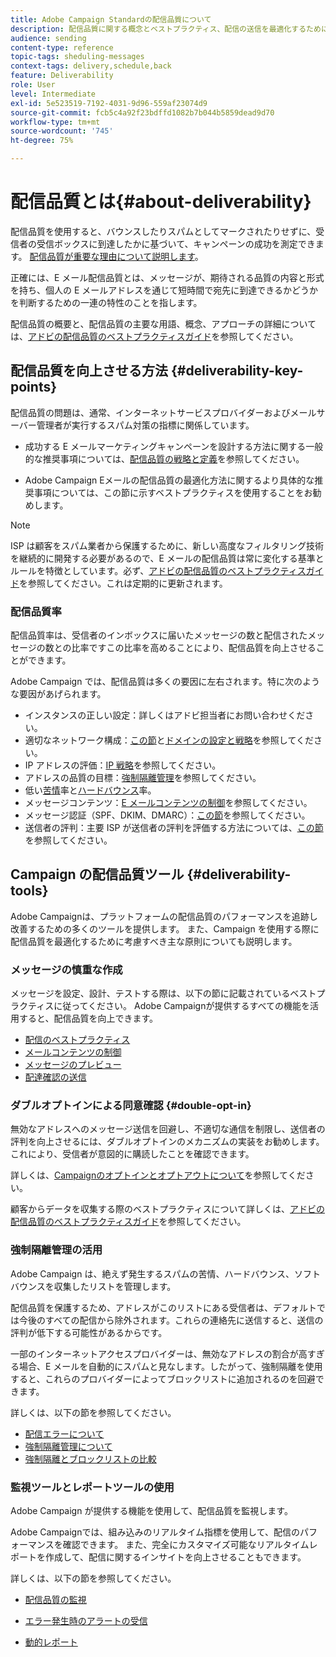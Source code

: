 ```yaml
---
title: Adobe Campaign Standardの配信品質について
description: 配信品質に関する概念とベストプラクティス、配信の送信を最適化するためにAdobe Campaign Standardが提供するツールについて説明します。
audience: sending
content-type: reference
topic-tags: sheduling-messages
context-tags: delivery,schedule,back
feature: Deliverability
role: User
level: Intermediate
exl-id: 5e523519-7192-4031-9d96-559af23074d9
source-git-commit: fcb5c4a92f23bdffd1082b7b044b5859dead9d70
workflow-type: tm+mt
source-wordcount: '745'
ht-degree: 75%

---
```


# 配信品質とは{#about-deliverability}

配信品質を使用すると、バウンスしたりスパムとしてマークされたりせずに、受信者の受信ボックスに到達したかに基づいて、キャンペーンの成功を測定できます。 [配信品質が重要な理由について説明します](https://experienceleague.adobe.com/docs/deliverability-learn/deliverability-best-practice-guide/deliverability-strategy-and-definition.html?lang=ja#why-deliverability-matters)。

正確には、E メール配信品質とは、メッセージが、期待される品質の内容と形式を持ち、個人の E メールアドレスを通じて短時間で宛先に到達できるかどうかを判断するための一連の特性のことを指します。 <!--These characteristics fall into four main categories: data quality, message and content, sending infrastructure, and reputation. Together, they form the foundation of a successful email deliverability program.-->

配信品質の概要と、配信品質の主要な用語、概念、アプローチの詳細については、[アドビの配信品質のベストプラクティスガイド](https://experienceleague.adobe.com/docs/deliverability-learn/deliverability-best-practice-guide/introduction.html?lang=ja)を参照してください。

## 配信品質を向上させる方法 {#deliverability-key-points}

配信品質の問題は、通常、インターネットサービスプロバイダーおよびメールサーバー管理者が実行するスパム対策の指標に関係しています。

* 成功する E メールマーケティングキャンペーンを設計する方法に関する一般的な推奨事項については、[配信品質の戦略と定義](https://experienceleague.adobe.com/docs/deliverability-learn/deliverability-best-practice-guide/deliverability-strategy-and-definition.html?lang=ja)を参照してください。

* Adobe Campaign Eメールの配信品質の最適化方法に関するより具体的な推奨事項については、この節に示すベストプラクティスを使用することをお勧めします。

>[!NOTE]
>
>ISP は顧客をスパム業者から保護するために、新しい高度なフィルタリング技術を継続的に開発する必要があるので、E メールの配信品質は常に変化する基準とルールを特徴としています。必ず、[アドビの配信品質のベストプラクティスガイド](https://experienceleague.adobe.com/docs/deliverability-learn/deliverability-best-practice-guide/introduction.html)を参照してください。これは定期的に更新されます。

### 配信品質率

配信品質率は、受信者のインボックスに届いたメッセージの数と配信されたメッセージの数との比率ですこの比率を高めることにより、配信品質を向上させることができます。

Adobe Campaign では、配信品質は多くの要因に左右されます。特に次のような要因があげられます。

* インスタンスの正しい設定：詳しくはアドビ担当者にお問い合わせください。
* 適切なネットワーク構成：[この節](../../sending/using/optimize-delivery.md#network-config)と[ドメインの設定と戦略](https://experienceleague.adobe.com/docs/deliverability-learn/deliverability-best-practice-guide/transition-process/infrastructure.html?lang=ja#transition-process)を参照してください。
* IP アドレスの評価：[IP 戦略](https://experienceleague.adobe.com/docs/deliverability-learn/deliverability-best-practice-guide/transition-process/infrastructure.html?lang=ja#ip-strategy)を参照してください。
* アドレスの品質の目標：[強制隔離管理](../../sending/using/optimize-delivery.md#quarantine-management)を参照してください。
* 低い[苦情](https://experienceleague.adobe.com/docs/deliverability-learn/deliverability-best-practice-guide/metrics-for-deliverability/complaints.html?lang=ja)率と[ハードバウンス](https://experienceleague.adobe.com/docs/deliverability-learn/deliverability-best-practice-guide/metrics-for-deliverability/bounces.html?lang=ja#hard-bounces)率。
* メッセージコンテンツ：[E メールコンテンツの制御](../../sending/using/control-email-content.md)を参照してください。
* メッセージ認証（SPF、DKIM、DMARC）：[この節](https://experienceleague.adobe.com/docs/deliverability-learn/deliverability-best-practice-guide/transition-process/infrastructure.html?lang=ja#authentication)を参照してください。
* 送信者の評判：主要 ISP が送信者の評判を評価する方法については、[この節](https://experienceleague.adobe.com/docs/deliverability-learn/deliverability-best-practice-guide/internet-service-provider-specifics/overview.html?lang=ja)を参照してください。

## Campaign の配信品質ツール {#deliverability-tools}

Adobe Campaignは、プラットフォームの配信品質のパフォーマンスを追跡し改善するための多くのツールを提供します。 また、Campaign を使用する際に配信品質を最適化するために考慮すべき主な原則についても説明します。

### メッセージの慎重な作成

メッセージを設定、設計、テストする際は、以下の節に記載されているベストプラクティスに従ってください。 Adobe Campaignが提供するすべての機能を活用すると、配信品質を向上できます。

* [配信のベストプラクティス](../../sending/using/delivery-best-practices.md)
* [メールコンテンツの制御](../../sending/using/control-email-content.md)
* [メッセージのプレビュー](../../sending/using/previewing-messages.md)
* [配達確認の送信](../../sending/using/sending-proofs.md)

### ダブルオプトインによる同意確認 {#double-opt-in}

無効なアドレスへのメッセージ送信を回避し、不適切な通信を制限し、送信者の評判を向上させるには、ダブルオプトインのメカニズムの実装をお勧めします。これにより、受信者が意図的に購読したことを確認できます。

詳しくは、[Campaignのオプトインとオプトアウトについて](../../audiences/using/about-opt-in-and-opt-out-in-campaign.md)を参照してください。

顧客からデータを収集する際のベストプラクティスについて詳しくは、[アドビの配信品質のベストプラクティスガイド](https://experienceleague.adobe.com/docs/deliverability-learn/deliverability-best-practice-guide/first-impressions/address-collection-and-list-growth.html?lang=ja#data-quality-and-hygiene)を参照してください。

### 強制隔離管理の活用

Adobe Campaign は、絶えず発生するスパムの苦情、ハードバウンス、ソフトバウンスを収集したリストを管理します。

配信品質を保護するため、アドレスがこのリストにある受信者は、デフォルトでは今後のすべての配信から除外されます。これらの連絡先に送信すると、送信の評判が低下する可能性があるからです。

一部のインターネットアクセスプロバイダーは、無効なアドレスの割合が高すぎる場合、E メールを自動的にスパムと見なします。したがって、強制隔離を使用すると、これらのプロバイダーによってブロックリストに追加されるのを回避できます。

詳しくは、以下の節を参照してください。

* [配信エラーについて](../../sending/using/understanding-delivery-failures.md)
* [強制隔離管理について](../../sending/using/understanding-quarantine-management.md)
* [強制隔離とブロックリストの比較](../../sending/using/understanding-quarantine-management.md#quarantine-vs-denylist)

### 監視ツールとレポートツールの使用

Adobe Campaign が提供する機能を使用して、配信品質を監視します。

Adobe Campaignでは、組み込みのリアルタイム指標を使用して、配信のパフォーマンスを確認できます。 <!--For example, you can check the number of messages that are successfully executed, sent and delivered. You can also verify the number of messages that have been opened and the number of messages/links that have been clicked.-->また、完全にカスタマイズ可能なリアルタイムレポートを作成して、配信に関するインサイトを向上させることもできます。

詳しくは、以下の節を参照してください。

* [配信品質の監視](../../sending/using/monitor-deliverability.md)

   <!--[Monitoring a delivery](../../sending/using/monitoring-a-delivery.md)-->
* [エラー発生時のアラートの受信](../../sending/using/receiving-alerts-when-failures-happen.md)
* [動的レポート](../../reporting/using/about-dynamic-reports.md)

<!--## General recommendations

NOT SURE TO KEEP

Here are a few additional recommendations when it comes to deliverability.

### Send to valid addresses {#valid-addresses}

Spammers often use address generators based on lists of frequent names and first names; in addition, they rarely process technical notifications sent back by mail servers. A high rate of invalid addresses is often interpreted as a sign of spam.

Double opt-in mechanisms and effective handling of technical bounce messages make it possible to avoid this.

### Reduce complaint rate {#reduce-complaint-rate}

ISPs usually have a prominent means of reporting a received message as spam. This makes it possible to identify unreliable sources. By rapidly honoring opt-out requests, making regular use of a given list, verifying consent through a double opt-in system, and implementing feedback loops, you can reduce complaint rates.

<!--Sending to honeypot addresses {#honeypot-addresses}
ISPs and other organizations (refer to https://www.projecthoneypot.org/) make use of mailboxes that do not correspond to physical persons but are created simply to trick spammers. These so-called "honey pot" addresses are published on the Web in order to be collected by spambots and thus catch illegitimate senders. The use of a double opt-in mechanism precludes this sort of address being added to a list. When using a third-party list, you must be sure of the methods employed by its maintainer.-->

<!--## Sending on a regular basis {#regular-deliveries}

Spammers make programmed deliveries to maintain their reputation over time. They sometimes need to adapt their marketing plan to meet the best practices imposed by the ISPs and so, after a peak in reputation (ramp-up), they configure regular deliveries.-->
